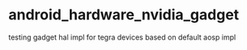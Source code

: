 # android_hardware_nvidia_gadget
testing gadget hal impl for tegra devices based on default aosp impl
